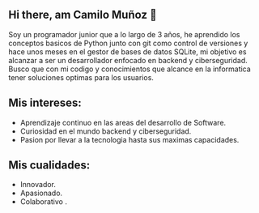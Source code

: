 ## Hi there, am Camilo Muñoz  👋
Soy un programador junior que a lo largo de 3 años, he aprendido los conceptos basicos de Python junto con git como control de versiones y hace unos meses en el gestor de bases de datos SQLite, mi objetivo es alcanzar a ser un desarrollador enfocado en backend y ciberseguridad. Busco que con mi codigo y conocimientos que alcance en la informatica tener soluciones optimas para los usuarios.

## Mis intereses:
* Aprendizaje continuo en las areas del desarrollo de Software.
* Curiosidad en el mundo backend y ciberseguridad.
* Pasion por llevar a la tecnologia hasta sus maximas capacidades.
  
## Mis cualidades:
* Innovador.
* Apasionado.
* Colaborativo .

<!--
**CamiloMunozb1/CamiloMunozb1** is a ✨ _special_ ✨ repository because its `README.md` (this file) appears on your GitHub profile.

Here are some ideas to get you started:

- 🔭 I’m currently working on ...
- 🌱 I’m currently learning ...
- 👯 I’m looking to collaborate on ...
- 🤔 I’m looking for help with ...
- 💬 Ask me about ...
- 📫 How to reach me: ...
- 😄 Pronouns: ...
- ⚡ Fun fact: ...
-->
